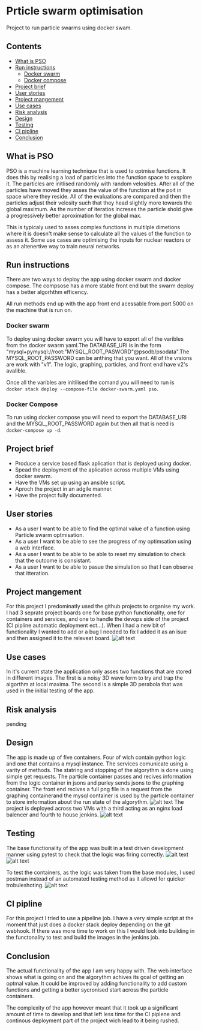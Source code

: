 # Prticle swarm optimisation

Project to run particle swarms using docker swam.


## Contents
* [What is PSO](#PSO)
* [Run instructions](#Run_instructions)
  - [Docker swarm](#RDS)
  - [Docker compose](#RDC)
* [Project brief](#PB)
* [User stories](#User_Stories)
* [Project mangement](#PM)
* [Use cases](#Use_cases)
* [Risk analysis](#Risk)
* [Design](#Design)
* [Testing](#Testing)
* [CI pipline](#CI)
* [Conclusion](#Conclusion)

<a name="PSO"></a>
## What is PSO

PSO is a machine learning technique that is used to optmise functions. It does this by realising a load of particles into the function space to exsplore it. The particles are initlised randomly with random velosities. After all of the particles have moved they asses the value of the function at the poit in space where they reside. All of the evaluations are compared and then the particles adjust their velosity such that they head slightly more towards the global maximum. As the number of iteratios increses the particle shold give a progressively better aproximation for the global max.

This is typicaly used to asses complex functions in multilple dimetions where it is doesn't make sense to calculate all the values of the function to assess it. Some use cases are optimising the inputs for nuclear reactors or as an altenertive way to train neural networks.

<a name="Run_instructions"></a>
## Run instructions

There are two ways to deploy the app using docker swarm and docker compose. The compsose has a more stable front end but the swarm deploy has a better algorhthm efficency.

All run methods end up with the app front end acessable from port 5000 on the machine that is run on.
<a name="RDS"></a>
### Docker swarm
To deploy using docker swarm you will have to export all of the varibles from the docker swarm yaml.The DATABASE_URI is in the form "mysql+pymysql://root:"MYSQL_ROOT_PASWORD"@psodb/psodata".The MYSQL_ROOT_PASSWORD can be anthing that you want. All of the vrsions are work with "v1". The logic, graphing, particles, and front end have v2's avalible.

Once all the varibles are initilised the comand you will need to run is\
```docker stack deploy --compose-file docker-swarm.yaml pso```.

<a name="RDC"></a>
### Docker Compose
To run using docker compose you will need to export the DATABASE_URI and the MYSQL_ROOT_PASSWORD again but then all that is need is\
```docker-compose up -d```.

<a name="PB"></a>
## Project brief
* Produce a service based flask aplication that is deployed using docker.
* Spead the deployment of the aplication across multiple VMs using docker swarm.
* Have the VMs set up using an ansible script.
* Aproch the project in an adgile manner.
* Have the project fully documented.

<a name="User_Stories"></a>
## User stories
* As a user I want to be able to find the optimal value of a function using Particle swarm optmisation.
* As a user I want to be able to see the progress of my optimsation using a web interface.
* As a user I want to be able to be able to reset my simulation to check that the outcome is consistant.
* As a user I want to be able to pasue the simulation so that I can observe that itteration.

<a name="PM"></a>
## Project mangement
For this project I predominatly used the github projects to organise my work. I had 3 seprate project boards one for base python functionality, one for containers and services, and one to handle the devops side of the project (CI pipline automatic deployment ect...). When I had a new bit of functionality I wanted to add or a bug I needed to fix I added it as an isue and then assigned it to the releveat board.
![alt text](Media/Git%20project.png)

<a name="Use_Cases"></a>
## Use cases
In it's current state the application only asses two functions that are stored in different images. The first is a noisy 3D wave form to try and trap the algorthm at local maxima. The second is a simple 3D perabola that was used in the initial testing of the app.

<a name="Risk"></a>
## Risk analysis
pending

<a name="Design"></a>
## Design
The app is made up of five containers. Four of wich contain python logic and one that contains a mysql instance. The services comunicate using a varity of methods. The statring and stopping of the algorythm is done using simple get requests. The particle container passes and recives information from the logic container in jsons and purley sends jsons to the graphing container. The front end recives a full png file in a request from the graphing containerand the mysql container is used by the particle container to store imformation about the run state of the algorythm.
![alt text](Media/Service%20layout.png)
The project is deployed across two VMs with a third acting as an nginx load balencer and fourth to house jenkins.
![alt text](Media/VM%20layout.png)
<a name="Testing"></a>
## Testing
The base functionality of the app was built in a test driven development manner using pytest to check that the logic was firing correctly.
![alt text](Media/particle%20test.png)
![alt text](Media/logic%20test.png)

To test the containers, as the logic was taken from the base modules, I used postman instead of an automated testing method as it allowd for quicker trobuleshoting.
![alt text](Media/Postman.png)

<a name="CI"></a>
## CI pipline 
For this project I tried to use a pipeline job. I have a very simple script at the moment that just does a docker stack deploy depending on the git webhook. If there was more time to work on this I would look into building in the functonality to test and build the images in the jenkins job.

<a name="Conclusion"></a>
## Conclusion
The actual functionality of the app I am very happy with. The web interface shows what is going on and the algorythm achives its goal of getting an optmal value. It could be improved by adding functionality to add custom functions and getting a better sycronised start across the particle containers.

The complexity of the app however meant that it took up a significant amount of time to develop and that left less time for the CI piplene and continous deployment part of the project wich lead to it being rushed.
